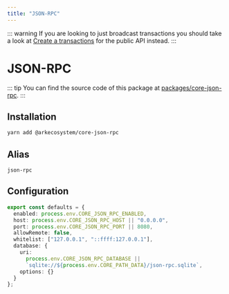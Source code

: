 ```yaml
---
title: "JSON-RPC"
---
```


::: warning
If you are looking to just broadcast transactions you should take a look at [Create a transactions](/api/public/v2/transactions.html#create-a-transaction) for the public API instead.
:::

# JSON-RPC

::: tip
You can find the source code of this package at [packages/core-json-rpc](https://github.com/ARKEcosystem/core/tree/develop/packages/core-json-rpc).
:::

## Installation

```bash
yarn add @arkecosystem/core-json-rpc
```

## Alias

`json-rpc`

## Configuration

```ts
export const defaults = {
  enabled: process.env.CORE_JSON_RPC_ENABLED,
  host: process.env.CORE_JSON_RPC_HOST || "0.0.0.0",
  port: process.env.CORE_JSON_RPC_PORT || 8080,
  allowRemote: false,
  whitelist: ["127.0.0.1", "::ffff:127.0.0.1"],
  database: {
    uri:
      process.env.CORE_JSON_RPC_DATABASE ||
      `sqlite://${process.env.CORE_PATH_DATA}/json-rpc.sqlite`,
    options: {}
  }
};
```
